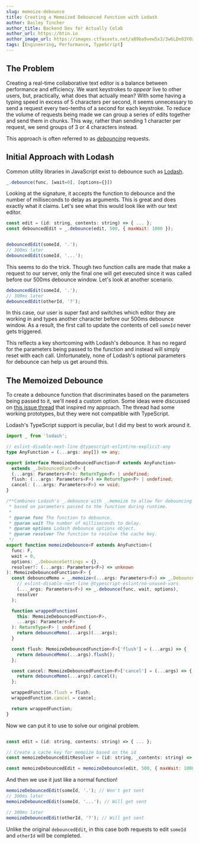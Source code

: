 ```yaml
---
slug: memoize-debounce
title: Creating a Memoized Debounced Function with Lodash
author: Bailey Tincher
author_title: Backend Dev for Actually Colab
author_url: https://btin.io
author_image_url: https://images.ctfassets.net/a89ba9vew5x3/3w6LDn03YOx8Ymsc2ccr55/c1c283b1bdbfa36f1dfee84e7d29b255/-2884675493317768856.jpg?w=450&fl=progressive&q=100
tags: [Engineering, Performance, TypeScript]
---
```


## The Problem

Creating a real-time collaborative text editor is a balance between performance and efficiency. We want 
keystrokes to *appear* live to other users, but, practically, what does that actually mean? With some having a 
typing speed in excess of 5 characters per second, it seems unnecessary to send a request every two-tenths of 
a second for each keystroke. To reduce the volume of requests being made we can group a series of edits together 
and send them in chunks. This way, rather than sending 1 character per request, we send groups of 3 or 4 
characters instead.

This approach is often referred to as *[debouncing](https://medium.com/@jamischarles/what-is-debouncing-2505c0648ff1#:~:text=This%20is%20what%20debouncing%20does,performance%20issues%20for%20the%20server.)* requests.

## Initial Approach with Lodash

Common utility libraries in JavaScript exist to debounce such as [Lodash](https://lodash.com/docs/4.17.15#debounce).

```javascript
_.debounce(func, [wait=0], [options={}])
```

Looking at the signature, it accepts the function to debounce and the number of milliseconds to delay as arguments.
This is great and does exactly what it claims. Let's see what this would look like with our text editor.

```javascript
const edit = (id: string, contents: string) => { ... };
const debouncedEdit = _.debounce(edit, 500, { maxWait: 1000 });
```

```javascript

debouncedEdit(someId, '.');
// 300ms later
debouncedEdit(someId, '...');
```

This seems to do the trick. Though two function calls are made that make a request to our server,
only the final one will get executed since it was called before our 500ms debounce window. 
Let's look at another scenario.

```javascript
debouncedEdit(someId, '.');
// 300ms later
debouncedEdit(otherId, '?');
```

In this case, our user is super fast and switches which editor they are working in and types another character 
before our 500ms debounce window. As a result, the first call to update the contents of cell `someId` never gets
triggered. 

This reflects a key shortcoming with Lodash's debounce. It has no regard for the parameters being
passed to the function and instead will simply reset with each call. Unfortunately, none of Lodash's optional 
parameters for debounce can help us get around this. 

## The Memoized Debounce

To create a debounce function that discriminates based on the parameters being passed to it, we'll need a 
custom option. Some ideas were discussed on [this issue thread](https://github.com/lodash/lodash/issues/2403)
that inspired my approach. The thread had some working prototypes, but they were not compatible with TypeScript.

Lodash's TypeScript support is peculiar, but I did my best to work around it.

```typescript
import _ from 'lodash';

// eslint-disable-next-line @typescript-eslint/no-explicit-any
type AnyFunction = (...args: any[]) => any;

export interface MemoizeDebouncedFunction<F extends AnyFunction>
  extends _.DebouncedFunc<F> {
  (...args: Parameters<F>): ReturnType<F> | undefined;
  flush: (...args: Parameters<F>) => ReturnType<F> | undefined;
  cancel: (...args: Parameters<F>) => void;
}

/**Combines Lodash's _.debounce with _.memoize to allow for debouncing
 * based on parameters passed to the function during runtime.
 *
 * @param func The function to debounce.
 * @param wait The number of milliseconds to delay.
 * @param options Lodash debounce options object.
 * @param resolver The function to resolve the cache key.
 */
export function memoizeDebounce<F extends AnyFunction>(
  func: F,
  wait = 0,
  options: _.DebounceSettings = {},
  resolver?: (...args: Parameters<F>) => unknown
): MemoizeDebouncedFunction<F> {
  const debounceMemo = _.memoize<(...args: Parameters<F>) => _.DebouncedFunc<F>>(
    // eslint-disable-next-line @typescript-eslint/no-unused-vars
    (..._args: Parameters<F>) => _.debounce(func, wait, options),
    resolver
  );

  function wrappedFunction(
    this: MemoizeDebouncedFunction<F>,
    ...args: Parameters<F>
  ): ReturnType<F> | undefined {
    return debounceMemo(...args)(...args);
  }

  const flush: MemoizeDebouncedFunction<F>['flush'] = (...args) => {
    return debounceMemo(...args).flush();
  };

  const cancel: MemoizeDebouncedFunction<F>['cancel'] = (...args) => {
    return debounceMemo(...args).cancel();
  };

  wrappedFunction.flush = flush;
  wrappedFunction.cancel = cancel;

  return wrappedFunction;
}
```

Now we can put it to use to solve our original problem.

```javascript

const edit = (id: string, contents: string) => { ... };

// Create a cache key for memoize based on the id
const memoizeDebounceEditResolver = (id: string, _contents: string) => id;

const memoizeDebouncedEdit = memoizeDebounce(edit, 500, { maxWait: 1000 }, memoizeDebounceEditResolver);
```

And then we use it just like a normal function!

```javascript
memoizeDebouncedEdit(someId, '.'); // Won't get sent
// 300ms later
memoizeDebouncedEdit(someId, '...'); // Will get sent

// 300ms later
memoizeDebouncedEdit(otherId, '?'); // Will get sent
```

Unlike the original `debouncedEdit`, in this case both requests to edit `someId` and `otherId` 
will be completed.
